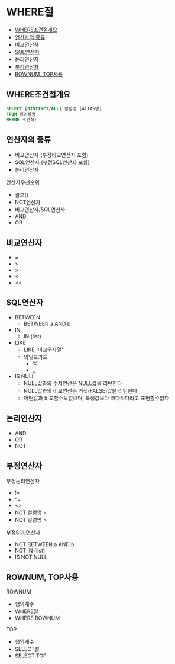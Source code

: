 # WHERE절
- [WHERE조건절개요](#where조건절개요)
- [연산자의 종류](#연산자의-종류)
- [비교연산자](#비교연산자)
- [SQL연산자](#sql연산자)
- [논리연산자](#논리연산자)
- [부정연산자](#부정연산자)
- [ROWNUM, TOP사용](#rownum-top사용)



## WHERE조건절개요
```sql
SELECT [DISTINCT/ALL] 칼럼명 [ALIAS명]
FROM 테이블명
WHERE 조건식;
```
## 연산자의 종류
- 비교연산자 (부정비교연산자 포함)
- SQL연산자  (부정SQL연산자 포함)
- 논리연산자

연산자우선순위
- 괄호()
- NOT연산자
- 비교연산자/SQL연산자
- AND
- OR

## 비교연산자
- =
- \>
- \>=
- <
- <=
## SQL연산자
- BETWEEN
  - BETWEEN a AND b
- IN
  - IN (list)
- LIKE
  - LIKE '비교문자열'
  - 와일드카드
    - %
    - _
- IS NULL
  - NULL값과의 수치연산은 NULL값을 리턴한다
  - NULL값과의 비교연산은 거짓(FALSE)값을 리턴한다
  - 어떤값과 비교할수도없으며, 특정값보다 크다적다라고 표현할수없다
## 논리연산자
- AND
- OR
- NOT
## 부정연산자

부정논리연산자
- !=
- ^=
- <>
- NOT 컬럼명 =
- NOT 컬럼명 >

부정SQL연산자
- NOT BETWEEN a AND b
- NOT IN (list)
- IS NOT NULL

## ROWNUM, TOP사용
ROWNUM
- 행의개수
- WHERE절
- WHERE ROWNUM

TOP
- 행의개수
- SELECT절
- SELECT TOP